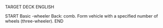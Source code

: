 TARGET DECK
ENGLISH

START
Basic
-wheeler
Back: comb. Form vehicle with a specified number of wheels (three-wheeler).
END
